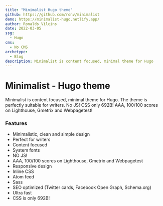 ```yaml
---
title: "Minimalist Hugo theme"
github: https://github.com/ronv/minimalist
demo: https://minimalist-hugo.netlify.app/ 
author: Ronalds Vilcins
date: 2022-03-05
ssg:
  - Hugo
cms:
  - No CMS 
archetype:
  - Blog
description: Minimalist is content focused, minimal theme for Hugo
---
```


# Minimalist - Hugo theme

Minimalist is content focused, minimal theme for Hugo. The theme is perfectly suitable for writers. No JS! CSS only 692B! AAA, 100/100 scores on Lighthouse, Gmetrix and Webpagetest!

### Features

- Minimalistic, clean and simple design
- Perfect for writers
- Content focused
- System fonts
- NO JS!
- AAA, 100/100 scores on Lighthouse, Gmetrix and Webpagetest
- Responsive design
- Inline CSS
- Atom feed
- Sass
- SEO optimized (Twitter cards, Facebook Open Graph, Schema.org)
- Ultra fast
- CSS is only 692B! 
